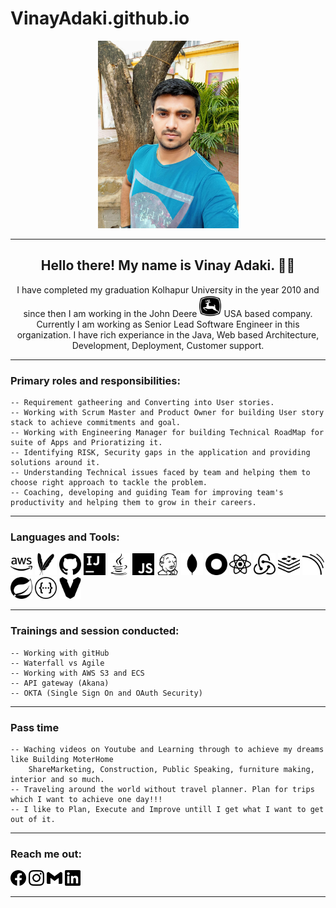 # VinayAdaki.github.io
<p align="center"> 
<img class="center" height="300" src="./AV-Profile-Picture.jpg">
</p>
<hr>
<h2 align="center">Hello there! My name is Vinay Adaki. 👋🤓</h2>
<p align="center">
  I have completed my graduation Kolhapur University in the year 2010 and since then I am working in the 
  John Deere <code><img height="35" src="./icons/johndeere.svg"></code> USA based company.
  Currently I am working as Senior Lead Software Engineer in this organization.
  I have rich experiance in the Java, Web based Architecture, Development, Deployment, Customer support.
</p>
<hr>

### Primary roles and responsibilities:
```
-- Requirement gatheering and Converting into User stories.
-- Working with Scrum Master and Product Owner for building User story stack to achieve commitments and goal.
-- Working with Engineering Manager for building Technical RoadMap for suite of Apps and Prioratizing it.
-- Identifying RISK, Security gaps in the application and providing solutions around it.
-- Understanding Technical issues faced by team and helping them to choose right approach to tackle the problem.
-- Coaching, developing and guiding Team for improving team's productivity and helping them to grow in their careers.

```

<hr>

### Languages and Tools:
<code><img height="35" src="/icons/amazonaws.svg"></code>
<code><img height="35" src="./icons/apachemaven.svg"></code>
<code><img height="35" src="./icons/github.svg"></code>
<code><img height="35" src="./icons/intellijidea.svg"></code>
<code><img height="35" src="./icons/java.svg"></code>
<code><img height="35" src="./icons/javascript.svg"></code>
<code><img height="35" src="./icons/jenkins.svg"></code>
<code><img height="35" src="./icons/mongodb.svg"></code>
<code><img height="35" src="./icons/okta.svg"></code>
<code><img height="35" src="./icons/react.svg"></code>
<code><img height="35" src="./icons/redux.svg"></code>
<code><img height="35" src="./icons/redis.svg"></code>
<code><img height="35" src="./icons/sonarqube.svg"></code>
<code><img height="35" src="./icons/spring.svg"></code>
<code><img height="35" src="./icons/swagger.svg"></code>
<code><img height="35" src="./icons/vagrant.svg"></code>

<hr>

### Trainings and session conducted:
```
-- Working with gitHub
-- Waterfall vs Agile
-- Working with AWS S3 and ECS
-- API gateway (Akana)
-- OKTA (Single Sign On and OAuth Security)
```

<hr>

### Pass time
```
-- Waching videos on Youtube and Learning through to achieve my dreams like Building MoterHome
    ShareMarketing, Construction, Public Speaking, furniture making, interior and so much.
-- Traveling around the world without travel planner. Plan for trips which I want to achieve one day!!!
-- I like to Plan, Execute and Improve untill I get what I want to get out of it.
```

<hr>

### Reach me out:
<a href="https://www.facebook.com/VinayAdaki/"><img height="25" src="./icons/facebook.svg"></a>
<a href="https://www.instagram.com/vinayadaki/"><img height="25" src="./icons/instagram.svg"></a>
<a href="mailto:vinay.adki123@gmail.com"><img height="25" src="./icons/gmail.svg"></a>
<a href="https://www.instagram.com/vinayadaki/"><img height="25" src="./icons/linkedin.svg"></a>

<hr>
